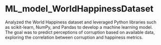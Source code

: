 # ML_model_WorldHappinessDataset
Analyzed the World Happiness dataset and leveraged Python libraries such as scikit-learn, NumPy, and Pandas to develop a machine learning model. The goal was to predict perceptions of corruption based on available data, exploring the correlation between corruption and happiness metrics.
